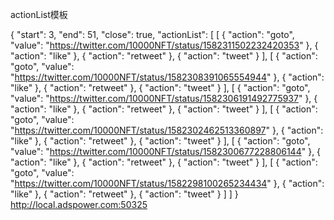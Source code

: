 actionList模板

{
  "start": 3,
  "end": 51,
  "close": true,
  "actionList": [
    [
      {
        "action": "goto",
        "value": "https://twitter.com/10000NFT/status/1582311502232420353"
      },
      {
        "action": "like"
      },
      {
        "action": "retweet"
      },
      {
        "action": "tweet"
      }
    ],
    [
      {
        "action": "goto",
        "value": "https://twitter.com/10000NFT/status/1582308391065554944"
      },
      {
        "action": "like"
      },
      {
        "action": "retweet"
      },
      {
        "action": "tweet"
      }
    ],
    [
      {
        "action": "goto",
        "value": "https://twitter.com/10000NFT/status/1582306191492775937"
      },
      {
        "action": "like"
      },
      {
        "action": "retweet"
      },
      {
        "action": "tweet"
      }
    ],
    [
      {
        "action": "goto",
        "value": "https://twitter.com/10000NFT/status/1582302462513360897"
      },
      {
        "action": "like"
      },
      {
        "action": "retweet"
      },
      {
        "action": "tweet"
      }
    ],
    [
      {
        "action": "goto",
        "value": "https://twitter.com/10000NFT/status/1582300677228806144"
      },
      {
        "action": "like"
      },
      {
        "action": "retweet"
      },
      {
        "action": "tweet"
      }
    ],
    [
      {
        "action": "goto",
        "value": "https://twitter.com/10000NFT/status/1582298100265234434"
      },
      {
        "action": "like"
      },
      {
        "action": "retweet"
      },
      {
        "action": "tweet"
      }
    ]
  ]
}
http://local.adspower.com:50325